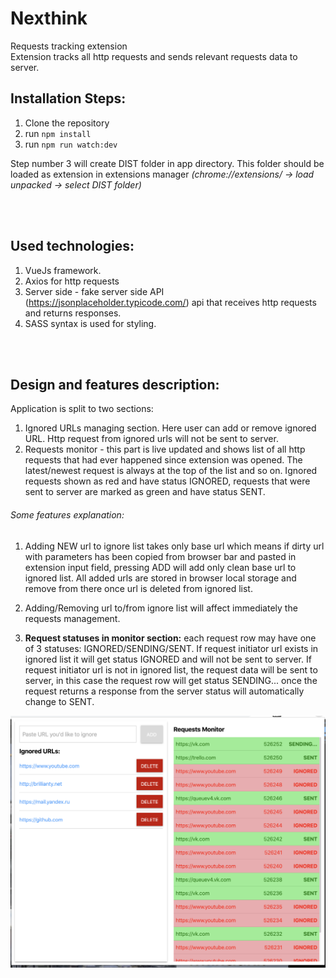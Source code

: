 # Nexthink
Requests tracking extension <br>
Extension tracks all http requests and sends relevant requests data to server.

## Installation Steps:
1. Clone the repository
2. run `npm install`
3. run `npm run watch:dev`

Step number 3 will create DIST folder in app directory. This folder should
be loaded as extension in extensions manager 
_(chrome://extensions/ -> load unpacked -> select DIST folder)_

<br>
<br>

## Used technologies:
1. VueJs framework.
2. Axios for http requests
3. Server side - fake server side API (https://jsonplaceholder.typicode.com/) api that receives http requests and
returns responses. 
4. SASS syntax is used for styling.

<br>
<br>

## Design and features description:
Application is split to two sections:
1. Ignored URLs managing section. Here user can add or remove ignored URL. Http request from ignored urls will not be sent to server.
2. Requests monitor - this part is live updated and shows list of all http requests that had ever happened since extension was opened. The latest/newest request is always at the top of the list and so on. Ignored requests shown as red and have status IGNORED, requests that were sent to server are marked as green and have status SENT.  

###### Some features explanation:
1. Adding NEW url to ignore list takes only base url which means if dirty url with parameters has been copied from
browser bar and pasted in extension input field, pressing ADD will add only clean base url to ignored list. All added urls are stored in browser local storage and remove from there once url is deleted from ignored list.

2. Adding/Removing url to/from ignore list will affect immediately the requests management.

3. **Request statuses in monitor section:** each request row may have one of 3 statuses: IGNORED/SENDING/SENT. If request initiator url exists in ignored list it will get status IGNORED and will not be sent to server. If request initiator url is not in ignored list, the request data will be sent to server, in this case the request row will get status SENDING... once the request returns a response from the server status will automatically change to SENT. 


![Image of the project](src/icons/img.png)
